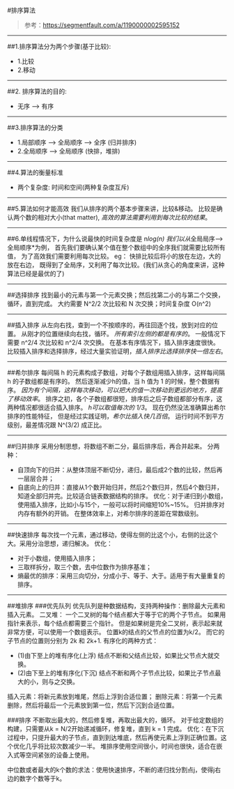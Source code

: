 #排序算法

> 参考：https://segmentfault.com/a/1190000002595152

***
##1.排序算法分为两个步骤(基于比较): 
- 1.比较
- 2.移动

***
##2. 排序算法的目的: 
- 无序 --> 有序

***
##3.排序算法的分类
- 1.局部顺序 --> 全局顺序 --> 全序 (归并排序)
- 2.全局顺序 --> 全局顺序 (快排，堆排)

***
##4.算法的衡量标准
- 两个复杂度: 时间和空间(两种复杂度互斥)

***
##5.算法如何才能高效
我们从排序的两个基本步骤来讲，比较&移动。
比较是确认两个数的相对大小(that matter),
*高效的算法需要利用到每次比较的结果*。

***
##6.单线程情况下，为什么说最快的时间复杂度是 n*log(n)
我们以从*全局局序-->全局顺序*为例，
首先我们要确认某个值在整个数组中的全序我们就需要比较所有值，
为了高效我们需要利用每次比较。
eg：
快排比较后将小的放在左边，大的放在右边，
既得到了全局序，又利用了每次比较。(我们从贪心的角度来讲，这种算法已经是最优的了)

***
##选择排序
找到最小的元素与第一个元素交换；然后找第二小的与第二个交换，循环，直到完成。
大约需要 N^2/2 次比较和 N 次交换；时间复杂度 O(n^2)

***
##插入排序
从左向右找，查到一个不按顺序的，再往回逐个找，放到对应的位置。
从刚才的位置继续向右找，循环。
*所有索引左侧的都是有序的*。
一般情况下需要 n^2/4 次比较和 n^2/4 次交换。
在基本有序情况下，插入排序速度很快。
比较插入排序和选择排序，经过大量实验证明，*插入排序比选择排序快一倍左右*。

***
##希尔排序
每间隔 h 的元素构成子数组，对每个子数组用插入排序，这样每间隔 h 的子数组都是有序的。
然后逐渐减少h的值，当 h 值为 1 的时候，整个数据有序。
*因为有个间隔，这样每次移动，可以把大的值一次移动到更远的地方，提高了移动效率*。
排序之初，各个子数组都很短，排序后之后子数组都部分有序，这两种情况都很适合插入排序。
*h可以取值每次的 1/3*。
现在仍然没法准确算出希尔排序的性能特征，
但是经过实践证明，*希尔比插入快几百倍*。
运行时间不到平方级别，最差情况跟 N^(3/2) 成正比。

***
##归并排序
采用分制思想，将数组不断二分，最后排序后，再合并起来。
分两种：
- 自顶向下的归并：从整体顶层不断切分，递归，最后成2个数的比较，然后再一层层合并；
- 自底向上的归并：直接从1个数开始归并，然后2个数归并，然后4个数归并，知道全部归并完。比较适合链表数据结构的排序。
优化：对于递归到小数组，使用插入排序，比如小与15个，一般可以将时间缩短10%~15%。
归并排序对内存有额外的开销。
在整体效率上，对希尔排序的差距在常数级别。

***
##快速排序
每次找一个元素，通过移动，使得左侧的比这个小，右侧的比这个大。采用分治思想，递归解决。
优化：
- 对于小数组，使用插入排序；
- 三取样拆分，取三个数，去中位数作为排序基准；
- 熵最优的排序：采用三向切分，分成小于、等于、大于。适用于有大量重复的排序。

***
##堆排序
###优先队列
优先队列是种数据结构，支持两种操作：删除最大元素和插入元素。
二叉堆：
一个二叉树的每个结点都大于等于它的两个子节点。
如果用指针来表示，每个结点都需要三个指针。
但是如果树是完全二叉树，表示起来就非常方便，可以使用一个数组表示。
位置k的结点的父节点的位置为k/2。
而它的子节点的位置则分别为 2k 和 2k+1.
有序化的两种方式：
- (1)由下至上的堆有序化(上浮)
结点不断和父结点比较，如果比父节点大就交换。
- (2)由下至上的堆有序化(下沉)
结点不断和两个子节点比较，如果比子节点最大的小，则与之交换。
 
插入元素：将新元素放到堆尾，然后上浮到合适位置；
删除元素：将第一个元素删除，然后将最后一个元素放到第一位，然后下沉到合适位置。

###排序
不断取出最大的，然后修复堆，再取出最大的，循环。
对于给定数组的构建，只需要从k = N/2开始递减循环，修复堆，直到 k = 1 完成。
优化：在下沉过程中，只提升最大的子节点，直到到达堆底，然后再使元素上浮到正确位置。这个优化几乎将比较次数减少一半。
堆排序使用空间很小，时间也很快，适合在嵌入式等空间紧张的设备上使用。
 
中位数或者最大的k个数的求法：使用快速排序，不断的递归找分割点j，使得j右边的数字个数等于k。
